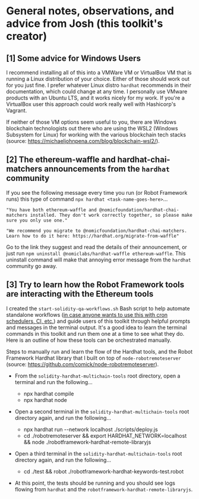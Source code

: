 # General notes, observations, and advice from Josh (this toolkit's creator)

## [1] Some advice for Windows Users

I recommend installing all of this into a VMWare VM or VirtualBox VM that is running a Linux distribution of your choice. Either of those should work out for you just fine. I prefer whatever Linux distro `hardhat` recommends in their documentation, which could change at any time.  I personally use VMware products with an Ubuntu LTS, and it works nicely for my work. If you're a VirtualBox user this approach could work really well with Hashicorp's Vagrant.

If neither of those VM options seem useful to you, there are Windows blockchain technologists out there who are using the WSL2 (Windows Subsystem for Linux) for working with the various blockchain tech stacks (source: https://michaeljohnpena.com/blog/blockchain-wsl2/).

## [2] The ethereum-waffle and hardhat-chai-matchers announcements from the `hardhat` community

If you see the following message every time you run (or Robot Framework runs) this type of command `npx hardhat <task-name-goes-here>`...

```
"You have both ethereum-waffle and @nomicfoundation/hardhat-chai-matchers installed. They don't work correctly together, so please make sure you only use one."

"We recommend you migrate to @nomicfoundation/hardhat-chai-matchers. Learn how to do it here: https://hardhat.org/migrate-from-waffle"
```

Go to the link they suggest and read the details of their announcement, or just run `npm uninstall @nomiclabs/hardhat-waffle ethereum-waffle`. This uninstall command will make that annoying error message from the `hardhat` community go away.

## [3] Try to learn how the Robot Framework tools are interacting with the Ethereum tools

I created the `start-solidity-qa-workflows.sh` Bash script to help automate standalone workflows ([in case anyone wants to use this with cron schedulers, CI, etc.](https://github.com/jg8481/Robot-Framework-Solidity-Testing-Toolkit/actions)) and guide users of this toolkit through helpful prompts and messages in the terminal output. It's a good idea to learn the terminal commands in this toolkit and run them one at a time to see what they do. Here is an outline of how these tools can be orchestrated manually.

Steps to manually run and learn the flow of the Hardhat tools, and the Robot Framework Hardhat library that I built on top of `node-robotremoteserver` (source: https://github.com/comick/node-robotremoteserver).
- From the `solidity-hardhat-multichain-tools` root directory, open a terminal and run the following...
  - npx hardhat compile
  - npx hardhat node

- Open a second terminal in the `solidity-hardhat-multichain-tools` root directory again, and run the following...
  - npx hardhat run --network localhost ./scripts/deploy.js
  - cd ./robotremoteserver && export HARDHAT_NETWORK=localhost && node ./robotframework-hardhat-remote-libraryjs

- Open a third terminal in the `solidity-hardhat-multichain-tools` root directory again, and run the following...
  - cd ./test && robot ./robotframework-hardhat-keywords-test.robot
  
- At this point, the tests should be running and you should see logs flowing from `hardhat` and the `robotframework-hardhat-remote-libraryjs`.


